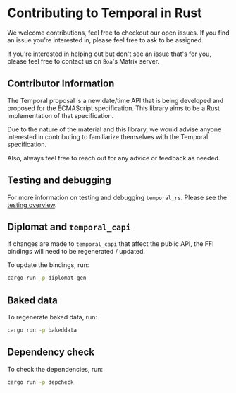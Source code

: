 # Contributing to Temporal in Rust

We welcome contributions, feel free to checkout our open issues. If you
find an issue you're interested in, please feel free to ask to be assigned.

If you're interested in helping out but don't see an issue that's for
you, please feel free to contact us on `Boa`'s Matrix server.

## Contributor Information

The Temporal proposal is a new date/time API that is being developed and proposed
for the ECMAScript specification. This library aims to be a Rust
implementation of that specification.

Due to the nature of the material and this library, we would advise anyone
interested in contributing to familiarize themselves with the Temporal
specification.

Also, always feel free to reach out for any advice or feedback as needed.

## Testing and debugging

For more information on testing and debugging `temporal_rs`. Please see
the [testing overview](./docs/testing.md).

## Diplomat and `temporal_capi`

If changes are made to `temporal_capi` that affect the public API, the
FFI bindings will need to be regenerated / updated.

To update the bindings, run:

```bash
cargo run -p diplomat-gen
```

## Baked data

To regenerate baked data, run:

```bash
cargo run -p bakeddata
```

## Dependency check

To check the dependencies, run:

```bash
cargo run -p depcheck
```
